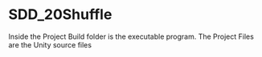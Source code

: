 # SDD_20Shuffle

Inside the Project Build folder is the executable program. The Project Files are the Unity source files 
